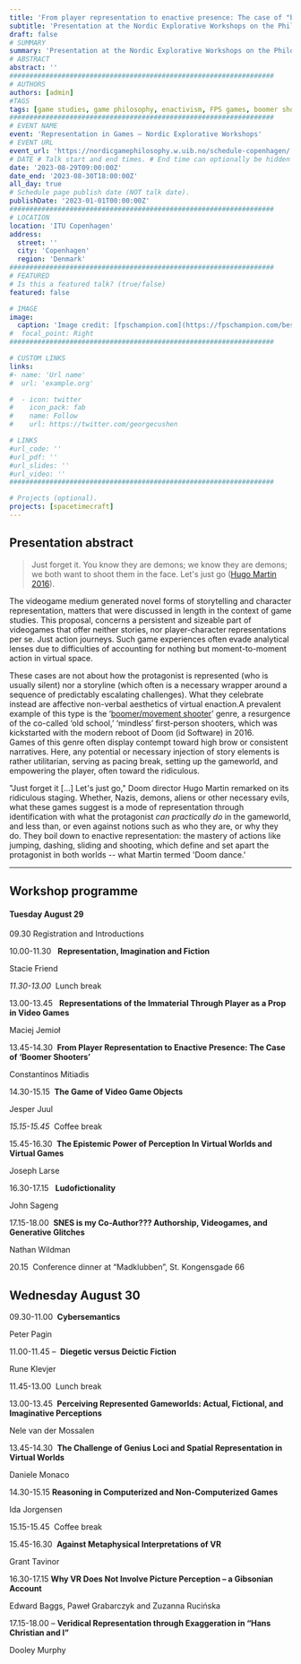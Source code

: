 ```yaml
---
title: 'From player representation to enactive presence: The case of "boomer shooters"'
subtitle: 'Presentation at the Nordic Explorative Workshops on the Philosophy of Games, ITU Copenhagen; 2023'
draft: false
# SUMMARY
summary: 'Presentation at the Nordic Explorative Workshops on the Philosophy of Games. ITU Copenhagen, September 2023'
# ABSTRACT 
abstract: ''
##################################################################
# AUTHORS 
authors: [admin]
#TAGS
tags: [game studies, game philosophy, enactivism, FPS games, boomer shooters, presentation]
##################################################################
# EVENT NAME 
event: 'Representation in Games – Nordic Explorative Workshops'
# EVENT URL 
event_url: 'https://nordicgamephilosophy.w.uib.no/schedule-copenhagen/'
# DATE # Talk start and end times. # End time can optionally be hidden by prefixing the line with `#`.
date: '2023-08-29T09:00:00Z'
date_end: '2023-08-30T18:00:00Z'
all_day: true
# Schedule page publish date (NOT talk date).
publishDate: '2023-01-01T00:00:00Z'
##################################################################
# LOCATION 
location: 'ITU Copenhagen'
address:
  street: ''
  city: 'Copenhagen'
  region: 'Denmark'
##################################################################
# FEATURED
# Is this a featured talk? (true/false)
featured: false

# IMAGE 
image:
  caption: 'Image credit: [fpschampion.com](https://fpschampion.com/best-boomer-shooters-you-need-to-play/)'
#  focal_point: Right
##################################################################

# CUSTOM LINKS 
links:
#- name: 'Url name'
#  url: 'example.org'

#  - icon: twitter
#    icon_pack: fab
#    name: Follow
#    url: https://twitter.com/georgecushen

# LINKS 
#url_code: ''
#url_pdf: ''
#url_slides: ''
#url_video: ''
##################################################################

# Projects (optional).
projects: [spacetimecraft]
---
```


## Presentation abstract 
  

> Just forget it. You know they are demons; we know they are demons; we both want to shoot them in the face. Let's just go ([Hugo Martin 2016](https://www.youtube.com/watch?v=vsoVQWnSOfM)).  

  
The videogame medium generated novel forms of storytelling and character representation, matters that were discussed in length in the context of game studies. This proposal, concerns a persistent and sizeable part of videogames that offer neither stories, nor player-character representations per se. Just action journeys. Such game experiences often evade analytical lenses due to difficulties of accounting for nothing but moment-to-moment action in virtual space.  
  
These cases are not about how the protagonist is represented (who is usually silent) nor a storyline (which often is a necessary wrapper around a sequence of predictably escalating challenges). What they celebrate instead are affective non-verbal aesthetics of virtual enaction.A prevalent example of this type is the ‘[boomer/movement shooter](https://www.youtube.com/watch?v=dXCOKpJcYZU)’ genre, a resurgence of the co-called ‘old school,’ ‘mindless’ first-person shooters, which was kickstarted with the modern reboot of Doom (id Software) in 2016.  
Games of this genre often display contempt toward high brow or consistent narratives. Here, any potential or necessary injection of story elements is rather utilitarian, serving as pacing break, setting up the gameworld, and empowering the player, often toward the ridiculous.  
  

"Just forget it [...] Let's just go," Doom director Hugo Martin remarked on its ridiculous staging. Whether, Nazis, demons, aliens or other necessary evils, what these games suggest is a mode of representation through identification with what the protagonist _can practically do_ in the gameworld, and less than, or even against notions such as who they are, or why they do. They boil down to enactive representation: the mastery of actions like jumping, dashing, sliding and shooting, which define and set apart the protagonist in both worlds -- what Martin termed 'Doom dance.'

---
## Workshop programme

#### **Tuesday August 29**

09.30 Registration and Introductions

10.00-11.30   **Representation, Imagination and Fiction**

Stacie Friend

_11.30-13.00_  Lunch break

13.00-13.45   **Representations of the Immaterial Through Player as a Prop in Video Games**

Maciej Jemioł

13.45-14.30  **From Player Representation to Enactive Presence: The Case of ‘Boomer Shooters’**

Constantinos Mitiadis

14.30-15.15  **The Game of Video Game Objects**

Jesper Juul

_15.15-15.45_  Coffee break

15.45-16.30  **The Epistemic Power of Perception In Virtual Worlds and Virtual Games**

Joseph Larse

16.30-17.15   **Ludofictionality**

John Sageng

17.15-18.00  **SNES is my Co-Author??? Authorship, Videogames, and Generative Glitches**

Nathan Wildman

20.15  Conference dinner at “Madklubben”, St. Kongensgade 66

## **Wednesday August 30**

09.30-11.00  **Cybersemantics**

Peter Pagin

11.00-11.45 –  **Diegetic versus Deictic Fiction**

Rune Klevjer

11.45-13.00  Lunch break

13.00-13.45  **Perceiving Represented Gameworlds: Actual, Fictional, and Imaginative Perceptions**

Nele van der Mossalen 

13.45-14.30  **The Challenge of Genius Loci and Spatial Representation in Virtual Worlds**

Daniele Monaco 

14.30-15.15 **Reasoning in Computerized and Non-Computerized Games**

Ida Jorgensen

15.15-15.45  Coffee break

15.45-16.30  **Against Metaphysical Interpretations of VR**

Grant Tavinor

16.30-17.15 **Why VR Does Not Involve Picture Perception – a Gibsonian Account**

Edward Baggs, Paweł Grabarczyk and Zuzanna Rucińska

17.15-18.00 – **Veridical Representation through Exaggeration in “Hans Christian and I”**

Dooley Murphy
